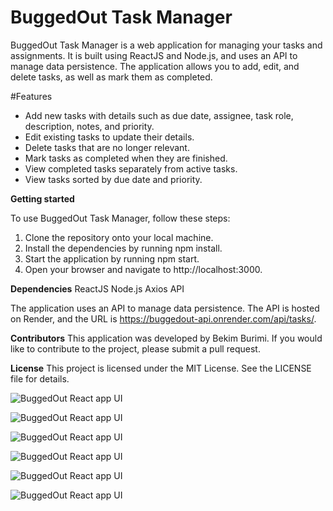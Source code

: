 # **BuggedOut Task Manager**

BuggedOut Task Manager is a web application for managing your tasks and assignments. It is built using ReactJS and Node.js, and uses an API to manage data persistence. The application allows you to add, edit, and delete tasks, as well as mark them as completed.

#Features
* Add new tasks with details such as due date, assignee, task role, description, notes, and priority.
* Edit existing tasks to update their details.
* Delete tasks that are no longer relevant.
* Mark tasks as completed when they are finished.
* View completed tasks separately from active tasks.
* View tasks sorted by due date and priority.

**Getting started**

To use BuggedOut Task Manager, follow these steps:

1. Clone the repository onto your local machine.
2. Install the dependencies by running npm install.
3. Start the application by running npm start.
4. Open your browser and navigate to http://localhost:3000.

**Dependencies**
ReactJS
Node.js
Axios
API

The application uses an API to manage data persistence. The API is hosted on Render, and the URL is https://buggedout-api.onrender.com/api/tasks/.

**Contributors**
This application was developed by Bekim Burimi. If you would like to contribute to the project, please submit a pull request.

**License**
This project is licensed under the MIT License. See the LICENSE file for details.


![BuggedOut React app UI](https://i.ibb.co/b1QqS6M/buggedout-1.png)

![BuggedOut React app UI](https://i.ibb.co/y4Q0k0T/buggedout-2.png)

![BuggedOut React app UI](https://i.ibb.co/cQ7Db7w/buggedout-3.png)

![BuggedOut React app UI](https://i.ibb.co/TmVdxDF/buggedout-4.png)

![BuggedOut React app UI](https://i.ibb.co/Fnj1jh7/buggedout-5.png)

![BuggedOut React app UI](https://i.ibb.co/9g5dkpF/buggedout-6.png)
